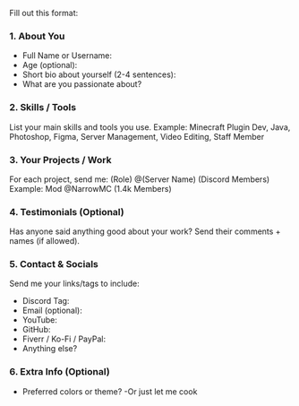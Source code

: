 Fill out this format: 
### 1. About You
- Full Name or Username:
- Age (optional):
- Short bio about yourself (2-4 sentences):
- What are you passionate about?

### 2. Skills / Tools
List your main skills and tools you use.
Example:
Minecraft Plugin Dev, Java, Photoshop, Figma, Server Management, Video Editing, Staff Member

### 3. Your Projects / Work
For each project, send me:
(Role) @(Server Name) (Discord Members)  Example: Mod @NarrowMC (1.4k Members)

### 4. Testimonials (Optional)
Has anyone said anything good about your work? Send their comments + names (if allowed).

### 5. Contact & Socials
Send me your links/tags to include:
- Discord Tag:
- Email (optional):
- YouTube:
- GitHub:
- Fiverr / Ko-Fi / PayPal:
- Anything else?

### 6. Extra Info (Optional)
- Preferred colors or theme?
-Or just let me cook

